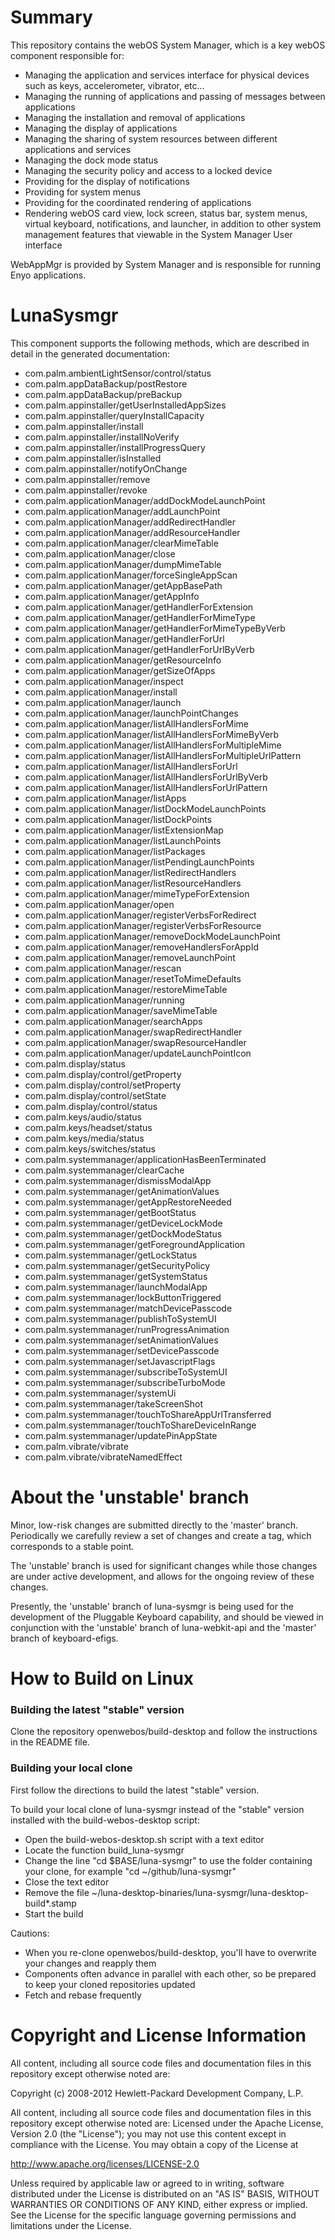 Summary
========

This repository contains the webOS System Manager, which is a key webOS component responsible for:

* Managing the application and services interface for physical devices such as keys, accelerometer, vibrator, etc...
* Managing the running of applications and passing of messages between applications
* Managing the installation and removal of applications
* Managing the display of applications
* Managing the sharing of system resources between different applications and services
* Managing the dock mode status
* Managing the security policy and access to a locked device
* Providing for the display of notifications
* Providing for system menus
* Providing for the coordinated rendering of applications
* Rendering webOS card view, lock screen, status bar, system menus, virtual keyboard, notifications, and launcher, in addition to other system management features that viewable in the System Manager User interface

WebAppMgr is provided by System Manager and is responsible for running Enyo applications.


LunaSysmgr
==========

This component supports the following methods, which are described in detail in the generated documentation:  

* com.palm.ambientLightSensor/control/status
* com.palm.appDataBackup/postRestore
* com.palm.appDataBackup/preBackup
* com.palm.appinstaller/getUserInstalledAppSizes
* com.palm.appinstaller/queryInstallCapacity
* com.palm.appinstaller/install
* com.palm.appinstaller/installNoVerify
* com.palm.appinstaller/installProgressQuery
* com.palm.appinstaller/isInstalled
* com.palm.appinstaller/notifyOnChange
* com.palm.appinstaller/remove
* com.palm.appinstaller/revoke
* com.palm.applicationManager/addDockModeLaunchPoint
* com.palm.applicationManager/addLaunchPoint
* com.palm.applicationManager/addRedirectHandler
* com.palm.applicationManager/addResourceHandler
* com.palm.applicationManager/clearMimeTable
* com.palm.applicationManager/close
* com.palm.applicationManager/dumpMimeTable
* com.palm.applicationManager/forceSingleAppScan
* com.palm.applicationManager/getAppBasePath
* com.palm.applicationManager/getAppInfo
* com.palm.applicationManager/getHandlerForExtension
* com.palm.applicationManager/getHandlerForMimeType
* com.palm.applicationManager/getHandlerForMimeTypeByVerb
* com.palm.applicationManager/getHandlerForUrl
* com.palm.applicationManager/getHandlerForUrlByVerb
* com.palm.applicationManager/getResourceInfo
* com.palm.applicationManager/getSizeOfApps
* com.palm.applicationManager/inspect
* com.palm.applicationManager/install
* com.palm.applicationManager/launch
* com.palm.applicationManager/launchPointChanges
* com.palm.applicationManager/listAllHandlersForMime
* com.palm.applicationManager/listAllHandlersForMimeByVerb
* com.palm.applicationManager/listAllHandlersForMultipleMime
* com.palm.applicationManager/listAllHandlersForMultipleUrlPattern
* com.palm.applicationManager/listAllHandlersForUrl
* com.palm.applicationManager/listAllHandlersForUrlByVerb
* com.palm.applicationManager/listAllHandlersForUrlPattern
* com.palm.applicationManager/listApps
* com.palm.applicationManager/listDockModeLaunchPoints
* com.palm.applicationManager/listDockPoints
* com.palm.applicationManager/listExtensionMap
* com.palm.applicationManager/listLaunchPoints
* com.palm.applicationManager/listPackages
* com.palm.applicationManager/listPendingLaunchPoints
* com.palm.applicationManager/listRedirectHandlers
* com.palm.applicationManager/listResourceHandlers
* com.palm.applicationManager/mimeTypeForExtension
* com.palm.applicationManager/open
* com.palm.applicationManager/registerVerbsForRedirect
* com.palm.applicationManager/registerVerbsForResource
* com.palm.applicationManager/removeDockModeLaunchPoint
* com.palm.applicationManager/removeHandlersForAppId
* com.palm.applicationManager/removeLaunchPoint
* com.palm.applicationManager/rescan
* com.palm.applicationManager/resetToMimeDefaults
* com.palm.applicationManager/restoreMimeTable
* com.palm.applicationManager/running
* com.palm.applicationManager/saveMimeTable
* com.palm.applicationManager/searchApps
* com.palm.applicationManager/swapRedirectHandler
* com.palm.applicationManager/swapResourceHandler
* com.palm.applicationManager/updateLaunchPointIcon
* com.palm.display/status
* com.palm.display/control/getProperty
* com.palm.display/control/setProperty
* com.palm.display/control/setState
* com.palm.display/control/status
* com.palm.keys/audio/status
* com.palm.keys/headset/status
* com.palm.keys/media/status
* com.palm.keys/switches/status
* com.palm.systemmanager/applicationHasBeenTerminated
* com.palm.systemmanager/clearCache
* com.palm.systemmanager/dismissModalApp
* com.palm.systemmanager/getAnimationValues
* com.palm.systemmanager/getAppRestoreNeeded
* com.palm.systemmanager/getBootStatus
* com.palm.systemmanager/getDeviceLockMode
* com.palm.systemmanager/getDockModeStatus
* com.palm.systemmanager/getForegroundApplication
* com.palm.systemmanager/getLockStatus
* com.palm.systemmanager/getSecurityPolicy
* com.palm.systemmanager/getSystemStatus
* com.palm.systemmanager/launchModalApp
* com.palm.systemmanager/lockButtonTriggered
* com.palm.systemmanager/matchDevicePasscode
* com.palm.systemmanager/publishToSystemUI
* com.palm.systemmanager/runProgressAnimation
* com.palm.systemmanager/setAnimationValues
* com.palm.systemmanager/setDevicePasscode
* com.palm.systemmanager/setJavascriptFlags
* com.palm.systemmanager/subscribeToSystemUI
* com.palm.systemmanager/subscribeTurboMode
* com.palm.systemmanager/systemUi
* com.palm.systemmanager/takeScreenShot
* com.palm.systemmanager/touchToShareAppUrlTransferred
* com.palm.systemmanager/touchToShareDeviceInRange
* com.palm.systemmanager/updatePinAppState
* com.palm.vibrate/vibrate
* com.palm.vibrate/vibrateNamedEffect


About the 'unstable' branch
===========================

Minor, low-risk changes are submitted directly to the 'master' branch.
Periodically we carefully review a set of changes and create a tag,
which corresponds to a stable point.

The 'unstable' branch is used for significant changes while those changes
are under active development, and allows for the ongoing review of these changes.  

Presently, the 'unstable' branch of luna-sysmgr is being used for the development
of the Pluggable Keyboard capability, and should be viewed in conjunction with the
'unstable' branch of luna-webkit-api and the 'master' branch of keyboard-efigs.  


How to Build on Linux
=====================

### Building the latest "stable" version

Clone the repository openwebos/build-desktop and follow the instructions in the README file.

### Building your local clone

First follow the directions to build the latest "stable" version.

To build your local clone of luna-sysmgr instead of the "stable" version installed with the build-webos-desktop script:

* Open the build-webos-desktop.sh script with a text editor
* Locate the function build_luna-sysmgr
* Change the line "cd $BASE/luna-sysmgr" to use the folder containing your clone, for example "cd ~/github/luna-sysmgr"
* Close the text editor
* Remove the file ~/luna-desktop-binaries/luna-sysmgr/luna-desktop-build*.stamp
* Start the build

Cautions:

* When you re-clone openwebos/build-desktop, you'll have to overwrite your changes and reapply them
* Components often advance in parallel with each other, so be prepared to keep your cloned repositories updated
* Fetch and rebase frequently

# Copyright and License Information

All content, including all source code files and documentation files in this repository except otherwise noted are: 

 Copyright (c) 2008-2012 Hewlett-Packard Development Company, L.P.

All content, including all source code files and documentation files in this repository except otherwise noted are:
Licensed under the Apache License, Version 2.0 (the "License");
you may not use this content except in compliance with the License.
You may obtain a copy of the License at

http://www.apache.org/licenses/LICENSE-2.0

Unless required by applicable law or agreed to in writing, software
distributed under the License is distributed on an "AS IS" BASIS,
WITHOUT WARRANTIES OR CONDITIONS OF ANY KIND, either express or implied.
See the License for the specific language governing permissions and
limitations under the License.
